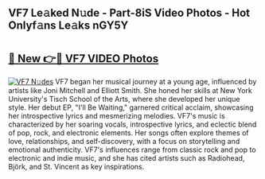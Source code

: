 ## VF7 Le𝚊ked N𝚞de - Part-8iS Video Photos - Hot Onlyf𝚊ns Le𝚊ks nGY5Y

# <h2><a href="http://ab41576.deff.icu/?id=VF7">🔗 New 👉🔴 VF7 VIDEO Photos</a></h2>

[![VF7 N𝚞des](https://i.imgur.com/rIISA9y.gif)](http://ab41576.deff.icu/?id=VF7)
VF7 began her musical journey at a young age, influenced by artists like Joni Mitchell and Elliott Smith. She honed her skills at New York University's Tisch School of the Arts, where she developed her unique style. Her debut EP, "I'll Be Waiting," garnered critical acclaim, showcasing her introspective lyrics and mesmerizing melodies. VF7's music is characterized by her soaring vocals, introspective lyrics, and eclectic blend of pop, rock, and electronic elements. Her songs often explore themes of love, relationships, and self-discovery, with a focus on storytelling and emotional authenticity. VF7's influences range from classic rock and pop to electronic and indie music, and she has cited artists such as Radiohead, Björk, and St. Vincent as key inspirations.
